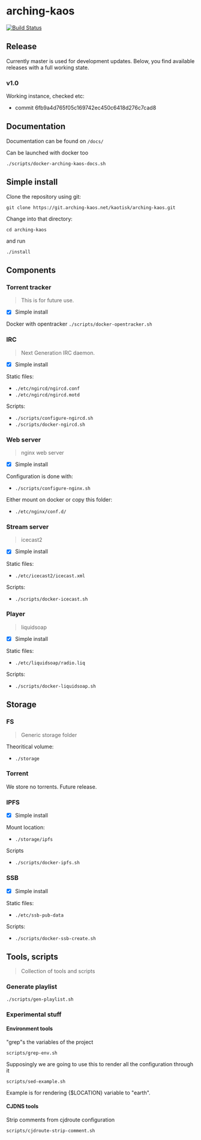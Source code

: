 # arching-kaos

[![Build Status](https://api.travis-ci.org/kaotisk-hund/arching-kaos.svg?branch=master)](https://travis-ci.org/kaotisk-hund/arching-kaos)

## Release
Currently master is used for development updates. Below, you find available releases with a full working state.

### v1.0

Working instance, checked etc:

- commit 6fb9a4d765f05c169742ec450c6418d276c7cad8

## Documentation

Documentation can be found on `/docs/`

Can be launched with docker too

`./scripts/docker-arching-kaos-docs.sh`

## Simple install

Clone the repository using git:

`git clone https://git.arching-kaos.net/kaotisk/arching-kaos.git`

Change into that directory:

`cd arching-kaos`

and run

`./install`

## Components

### Torrent tracker
> This is for future use.

- [x] Simple install

Docker with opentracker
`./scripts/docker-opentracker.sh`

### IRC
> Next Generation IRC daemon.

- [x] Simple install

Static files:
- `./etc/ngircd/ngircd.conf`
- `./etc/ngircd/ngircd.motd`

Scripts:
- `./scripts/configure-ngircd.sh`
- `./scripts/docker-ngircd.sh`

### Web server
> nginx web server

- [x] Simple install

Configuration is done with:
- `./scripts/configure-nginx.sh`

Either mount on docker or copy this folder:
- `./etc/nginx/conf.d/`

### Stream server
> icecast2

- [x] Simple install

Static files:
- `./etc/icecast2/icecast.xml`

Scripts:
- `./scripts/docker-icecast.sh`

### Player
> liquidsoap

- [x] Simple install

Static files:
- `./etc/liquidsoap/radio.liq`

Scripts:
- `./scripts/docker-liquidsoap.sh`

## Storage

### FS
> Generic storage folder

Theoritical volume:
- `./storage`

### Torrent

We store no torrents. Future release.

### IPFS

- [x] Simple install

Mount location:
- `./storage/ipfs`

Scripts
- `./scripts/docker-ipfs.sh`

### SSB

- [x] Simple install

Static files:
- `./etc/ssb-pub-data`

Scripts:
- `./scripts/docker-ssb-create.sh`

## Tools, scripts
> Collection of tools and scripts

### Generate playlist

`./scripts/gen-playlist.sh`

### Experimental stuff

#### Environment tools

"grep"s the variables of the project

`scripts/grep-env.sh`

Supposingly we are going to use this to render all the configuration through it

`scripts/sed-example.sh`

Example is for rendering {$LOCATION} variable to "earth".

#### CJDNS tools

Strip comments from cjdroute configuration

`scripts/cjdroute-strip-comment.sh`
